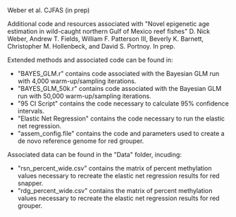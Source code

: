 Weber et al. CJFAS (in prep)

Additional code and resources associated with "Novel epigenetic age estimation in wild-caught northern Gulf of Mexico reef fishes" D. Nick Weber, Andrew T. Fields, William F. Patterson III, Beverly K. Barnett, Christopher M. Hollenbeck, and David S. Portnoy. In prep.

Extended methods and associated code can be found in:

- "BAYES_GLM.r" contains code associated with the Bayesian GLM run with 4,000 warm-up/sampling iterations.
- "BAYES_GLM_50k.r" contains code associated with the Bayesian GLM run with 50,000 warm-up/sampling iterations.
- "95 CI Script" contains the code necessary to calculate 95% confidence intervals.
- "Elastic Net Regression" contains the code necessary to run the elastic net regression.
- "assem_config.file" contains the code and parameters used to create a de novo reference genome for red grouper.

Associated data can be found in the "Data" folder, incuding:

- "rsn_percent_wide.csv" contains the matrix of percent methylation values necessary to recreate the elastic net regression results for red snapper.
- "rdg_percent_wide.csv" contains the matrix of percent methylation values necessary to recreate the elastic net regression results for red grouper.

